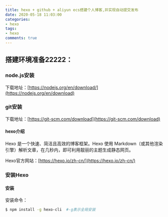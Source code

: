 ```yaml
---
title: hexo + github + aliyun ecs搭建个人博客,并实现自动提交发布
date: 2020-05-18 11:03:00
categories: 
- hexo
tags: 
- hexo
comments: true
---
```


## 搭建环境准备22222：

### node.js安装

下载地址：[https://nodejs.org/en/download/](https://nodejs.org/en/download)

### git安装

下载地址：[https://git-scm.com/download](https://git-scm.com/download)

#### hexo介绍

Hexo 是一个快速、简洁且高效的博客框架。Hexo 使用 Markdown（或其他渲染引擎）解析文章，在几秒内，即可利用靓丽的主题生成静态网页。

Hexo官方网站：[https://hexo.io/zh-cn/](https://hexo.io/zh-cn/)

### 安装Hexo

#### 安装

安装命令：
``` bash
$ npm install -g hexo-cli  #-g表示全局安装
```
